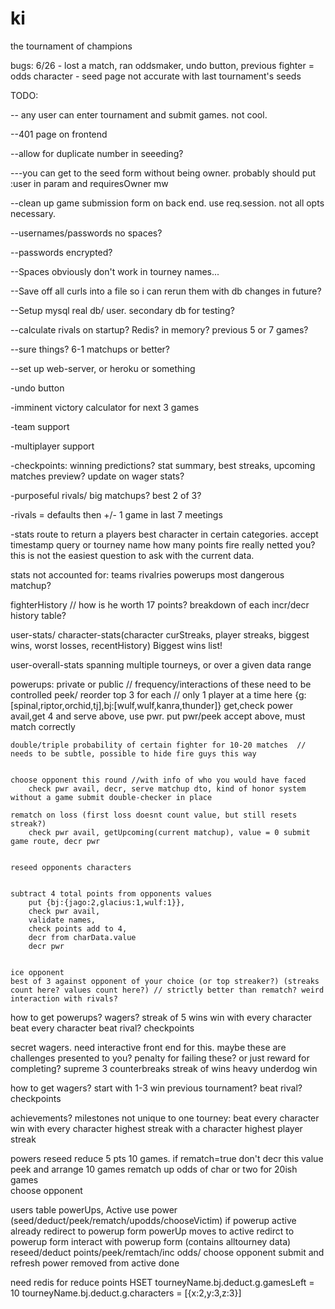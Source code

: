 ki
==

the tournament of champions

bugs: 6/26
	- lost a match, ran oddsmaker, undo button, previous fighter = odds character
	- seed page not accurate with last tournament's seeds
	

TODO: 

-- any user can enter tournament and submit games. not cool.

--401 page on frontend

--allow for duplicate number in seeeding?

---you can get to the seed form without being owner. probably should put :user in param and requiresOwner mw

--clean up game submission form on back end. use req.session. not all opts necessary.

--usernames/passwords no spaces?

--passwords encrypted?

--Spaces obviously don't work in tourney names...

--Save off all curls into a file so i can rerun them with db changes in future?
 
--Setup mysql real db/ user. secondary db for testing?

--calculate rivals on startup? Redis? in memory? previous 5 or 7 games?

--sure things? 6-1 matchups or better?

--set up web-server, or heroku or something

-undo button
	
-imminent victory calculator for next 3 games

-team support

-multiplayer support

-checkpoints: winning predictions? stat summary, best streaks, upcoming matches preview? update on wager stats?

-purposeful rivals/ big matchups? best 2 of 3?

-rivals = defaults then +/- 1 game in last 7 meetings

-stats route to return a players best character in certain categories. accept timestamp query or tourney name
	how many points fire really netted you? 
	this is not the easiest question to ask with the current data.

stats not accounted for:
	teams
	rivalries
	powerups
	most dangerous matchup?

fighterHistory // how is he worth 17 points? breakdown of each incr/decr
	history table?

user-stats/ character-stats(character curStreaks, player streaks, biggest wins, worst losses, recentHistory) 
	Biggest wins list!

user-overall-stats
	spanning multiple tourneys, or over a given data range

powerups: private or public // frequency/interactions of these need to be controlled
	peek/ reorder top 3 for each // only 1 player at a time here
		{g:[spinal,riptor,orchid,tj],bj:[wulf,wulf,kanra,thunder]}
		get,check power avail,get 4 and serve above, use pwr. put pwr/peek accept above, must match correctly


	double/triple probability of certain fighter for 10-20 matches  // needs to be subtle, possible to hide fire guys this way


	choose opponent this round //with info of who you would have faced
		check pwr avail, decr, serve matchup dto, kind of honor system without a game submit double-checker in place

	rematch on loss (first loss doesnt count value, but still resets streak?)
		check pwr avail, getUpcoming(current matchup), value = 0 submit game route, decr pwr


	reseed opponents characters


	subtract 4 total points from opponents values
		put {bj:{jago:2,glacius:1,wulf:1}},
		check pwr avail, 
		validate names,
		check points add to 4,
		decr from charData.value
		decr pwr


	ice opponent
	best of 3 against opponent of your choice (or top streaker?) (streaks count here? values count here?) // strictly better than rematch? weird interaction with rivals?

how to get powerups?
	wagers?
	streak of 5 wins
	win with every character
	beat every character
	beat rival?
	checkpoints

secret wagers. need interactive front end for this.
maybe these are challenges presented to you?
penalty for failing these? or just reward for completing?
	supreme
	3 counterbreaks
	streak of wins
	heavy underdog win

how to get wagers?
	start with 1-3
	win previous tournament?
	beat rival?
	checkpoints

achievements? milestones not unique to one tourney:
	beat every character
	win with every character
	highest streak with a character
	highest player streak

powers
	reseed
	reduce 5 pts 10 games. if rematch=true don't decr this value
	peek and arrange 10 games
	rematch
	up odds of char or two for 20ish games	
	choose opponent

users table powerUps, Active
	use power (seed/deduct/peek/rematch/upodds/chooseVictim)
		if powerup active already redirect to powerup form
		powerUp moves to active
		redirct to powerup form
	interact with powerup form (contains alltourney data)
		reseed/deduct points/peek/remtach/inc odds/ choose opponent
		submit and refresh
		power removed from active
	done

need redis for reduce points
	HSET 
	tourneyName.bj.deduct.g.gamesLeft = 10
	tourneyName.bj.deduct.g.characters = [{x:2,y:3,z:3}]